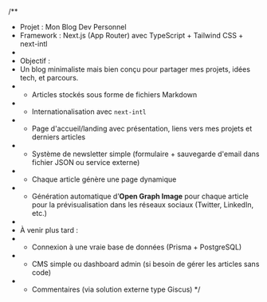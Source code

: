 /\*\*

- Projet : Mon Blog Dev Personnel
- Framework : Next.js (App Router) avec TypeScript + Tailwind CSS + next-intl
-
- Objectif :
- Un blog minimaliste mais bien conçu pour partager mes projets, idées tech, et parcours.
- - Articles stockés sous forme de fichiers Markdown
- - Internationalisation avec `next-intl`
- - Page d'accueil/landing avec présentation, liens vers mes projets et derniers articles
- - Système de newsletter simple (formulaire + sauvegarde d'email dans fichier JSON ou service externe)
- - Chaque article génère une page dynamique
- - Génération automatique d’**Open Graph Image** pour chaque article pour la prévisualisation dans les réseaux sociaux (Twitter, LinkedIn, etc.)
-
- À venir plus tard :
- - Connexion à une vraie base de données (Prisma + PostgreSQL)
- - CMS simple ou dashboard admin (si besoin de gérer les articles sans code)
- - Commentaires (via solution externe type Giscus)
    \*/
